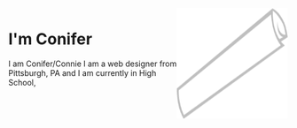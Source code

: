 <img src="cinnamon.png" alt="Logo" title="Logo" align="right" width="200" height="200" />

# I'm Conifer

I am Conifer/Connie I am a web designer from Pittsburgh, PA and I am currently in High School,

<!---
Coniferr/Coniferr is a ✨ special ✨ repository because its `README.md` (this file) appears on your GitHub profile.
You can click the Preview link to take a look at your changes.
--->
